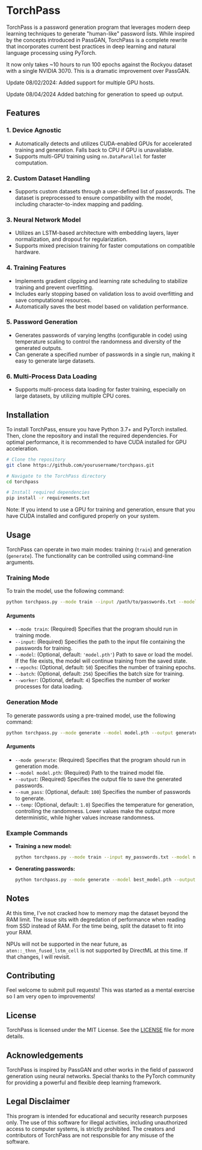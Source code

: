 
# TorchPass

TorchPass is a password generation program that leverages modern deep learning techniques to generate "human-like" password lists. While inspired by the concepts introduced in PassGAN, TorchPass is a complete rewrite that incorporates current best practices in deep learning and natural language processing using PyTorch.

It now only takes ~10 hours to run 100 epochs against the Rockyou dataset with a single NVIDIA 3070. This is a dramatic improvement over PassGAN.

Update 08/02/2024: Added support for multiple GPU hosts.

Update 08/04/2024 Added batching for generation to speed up output.

## Features

### 1. **Device Agnostic**
   - Automatically detects and utilizes CUDA-enabled GPUs for accelerated training and generation. Falls back to CPU if GPU is unavailable.
   - Supports multi-GPU training using `nn.DataParallel` for faster computation.

### 2. **Custom Dataset Handling**
   - Supports custom datasets through a user-defined list of passwords. The dataset is preprocessed to ensure compatibility with the model, including character-to-index mapping and padding.

### 3. **Neural Network Model**
   - Utilizes an LSTM-based architecture with embedding layers, layer normalization, and dropout for regularization.
   - Supports mixed precision training for faster computations on compatible hardware.

### 4. **Training Features**
   - Implements gradient clipping and learning rate scheduling to stabilize training and prevent overfitting.
   - Includes early stopping based on validation loss to avoid overfitting and save computational resources.
   - Automatically saves the best model based on validation performance.

### 5. **Password Generation**
   - Generates passwords of varying lengths (configurable in code) using temperature scaling to control the randomness and diversity of the generated outputs.
   - Can generate a specified number of passwords in a single run, making it easy to generate large datasets.

### 6. **Multi-Process Data Loading**
   - Supports multi-process data loading for faster training, especially on large datasets, by utilizing multiple CPU cores.

## Installation

To install TorchPass, ensure you have Python 3.7+ and PyTorch installed. Then, clone the repository and install the required dependencies. For optimal performance, it is recommended to have CUDA installed for GPU acceleration.

```bash
# Clone the repository
git clone https://github.com/yourusername/torchpass.git

# Navigate to the TorchPass directory
cd torchpass

# Install required dependencies
pip install -r requirements.txt
```

Note: If you intend to use a GPU for training and generation, ensure that you have CUDA installed and configured properly on your system.

## Usage

TorchPass can operate in two main modes: training (`train`) and generation (`generate`). The functionality can be controlled using command-line arguments.

### Training Mode

To train the model, use the following command:

```bash
python torchpass.py --mode train --input /path/to/passwords.txt --model model.pth --epochs 50 --batch 256 --workers 4
```

#### Arguments

- `--mode train`: (Required) Specifies that the program should run in training mode.
- `--input`: (Required) Specifies the path to the input file containing the passwords for training.
- `--model`: (Optional, default: `'model.pth'`) Path to save or load the model. If the file exists, the model will continue training from the saved state.
- `--epochs`: (Optional, default: `50`) Specifies the number of training epochs.
- `--batch`: (Optional, default: `256`) Specifies the batch size for training.
- `--worker`: (Optional, default: `4`) Specifies the number of worker processes for data loading.

### Generation Mode

To generate passwords using a pre-trained model, use the following command:

```bash
python torchpass.py --mode generate --model model.pth --output generated_passwords.txt --num_pass 100 --temp 1.0
```

#### Arguments

- `--mode generate`: (Required) Specifies that the program should run in generation mode.
- `--model model.pth`: (Required) Path to the trained model file.
- `--output`: (Required) Specifies the output file to save the generated passwords.
- `--num_pass`: (Optional, default: `100`) Specifies the number of passwords to generate.
- `--temp`: (Optional, default: `1.0`) Specifies the temperature for generation, controlling the randomness. Lower values make the output more deterministic, while higher values increase randomness.

### Example Commands

- **Training a new model:**
  ```bash
  python torchpass.py --mode train --input my_passwords.txt --model new_model.pth --epochs 30 --batch 128 --workers 2
  ```

- **Generating passwords:**
  ```bash
  python torchpass.py --mode generate --model best_model.pth --output my_generated_passwords.txt --num_pass 200 --temp 0.8
  ```

## Notes
At this time, I've not cracked how to memory map the dataset beyond the RAM limit. The issue sits with degredation of performance when reading from SSD instead of RAM. For the time being, split the dataset to fit into your RAM.

NPUs will not be supported in the near future, as ```aten::_thnn_fused_lstm_cell``` is not supported by DirectML at this time. If that changes, I will revisit.

## Contributing
Feel welcome to submit pull requests! This was started as a mental exercise so I am very open to improvements!

## License

TorchPass is licensed under the MIT License. See the [LICENSE](LICENSE) file for more details.

## Acknowledgements

TorchPass is inspired by PassGAN and other works in the field of password generation using neural networks. Special thanks to the PyTorch community for providing a powerful and flexible deep learning framework.

## Legal Disclaimer

This program is intended for educational and security research purposes only. The use of this software for illegal activities, including unauthorized access to computer systems, is strictly prohibited. The creators and contributors of TorchPass are not responsible for any misuse of the software.
